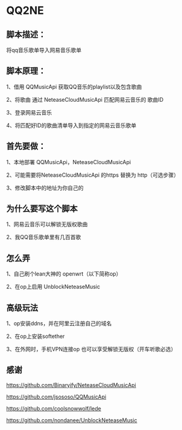 # QQ2NE
## 脚本描述：
将qq音乐歌单导入网易音乐歌单


## 脚本原理：
1、借用 QQMusicApi 获取QQ音乐的playlist以及包含歌曲

2、将歌曲 通过 NeteaseCloudMusicApi 匹配网易云音乐的 歌曲ID

3、登录网易云音乐

4、将匹配好ID的歌曲清单导入到指定的网易云音乐歌单


## 首先要做：
1、本地部署 QQMusicApi，NeteaseCloudMusicApi

2、可能需要将NeteaseCloudMusicApi 的https 替换为 http（可选步骤） 

3、修改脚本中的地址为你自己的


## 为什么要写这个脚本
1、网易云音乐可以解锁无版权歌曲

2、我QQ音乐歌单里有几百首歌


## 怎么弄
1、自己刷个lean大神的 openwrt（以下简称op）

2、在op上启用 UnblockNeteaseMusic


## 高级玩法
1、op安装ddns，并在阿里云注册自己的域名

2、在op上安装softether

3、在外网时，手机VPN连接op 也可以享受解锁无版权（开车听歌必选）


## 感谢
https://github.com/Binaryify/NeteaseCloudMusicApi

https://github.com/jsososo/QQMusicApi

https://github.com/coolsnowwolf/lede 

https://github.com/nondanee/UnblockNeteaseMusic




